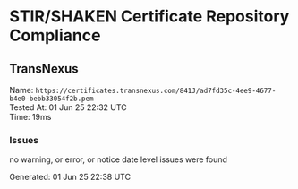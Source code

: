 # STIR/SHAKEN Certificate Repository Compliance

## TransNexus

Name: `https://certificates.transnexus.com/841J/ad7fd35c-4ee9-4677-b4e0-bebb33054f2b.pem`\
Tested At: 01 Jun 25 22:32 UTC\
Time: 19ms

### Issues

no warning, or error, or notice date level issues were found

Generated: 01 Jun 25 22:38 UTC